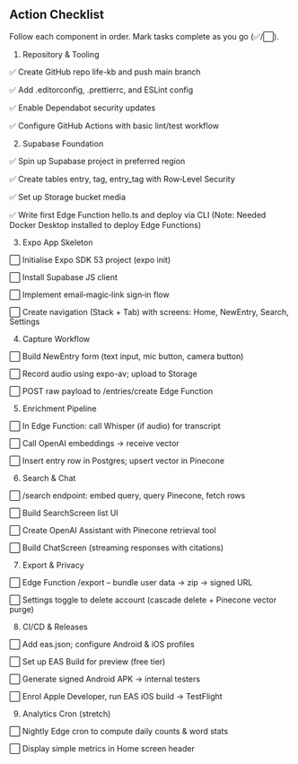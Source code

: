 ## Action Checklist

Follow each component in order. Mark tasks complete as you go (✅/⬜).

1. Repository & Tooling

✅ Create GitHub repo life-kb and push main branch

✅ Add .editorconfig, .prettierrc, and ESLint config

✅ Enable Dependabot security updates

✅ Configure GitHub Actions with basic lint/test workflow

2. Supabase Foundation

✅ Spin up Supabase project in preferred region

✅ Create tables entry, tag, entry_tag with Row‑Level Security

✅ Set up Storage bucket media

✅  Write first Edge Function hello.ts and deploy via CLI
(Note: Needed Docker Desktop installed to deploy Edge Functions)

3. Expo App Skeleton

⬜ Initialise Expo SDK 53 project (expo init)

⬜ Install Supabase JS client

⬜ Implement email‑magic‑link sign‑in flow

⬜ Create navigation (Stack + Tab) with screens: Home, NewEntry, Search, Settings

4. Capture Workflow

⬜ Build NewEntry form (text input, mic button, camera button)

⬜ Record audio using expo-av; upload to Storage

⬜ POST raw payload to /entries/create Edge Function

5. Enrichment Pipeline

⬜ In Edge Function: call Whisper (if audio) for transcript

⬜ Call OpenAI embeddings → receive vector

⬜ Insert entry row in Postgres; upsert vector in Pinecone

6. Search & Chat

⬜ /search endpoint: embed query, query Pinecone, fetch rows

⬜ Build SearchScreen list UI

⬜ Create OpenAI Assistant with Pinecone retrieval tool

⬜ Build ChatScreen (streaming responses with citations)

7. Export & Privacy

⬜ Edge Function /export – bundle user data → zip → signed URL

⬜ Settings toggle to delete account (cascade delete + Pinecone vector purge)

8. CI/CD & Releases

⬜ Add eas.json; configure Android & iOS profiles

⬜ Set up EAS Build for preview (free tier)

⬜ Generate signed Android APK → internal testers

⬜ Enrol Apple Developer, run EAS iOS build → TestFlight

9. Analytics Cron (stretch)

⬜ Nightly Edge cron to compute daily counts & word stats

⬜ Display simple metrics in Home screen header
